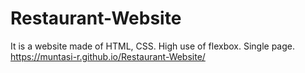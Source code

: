 # Restaurant-Website
It is a website made of HTML, CSS. High use of flexbox. Single page.
https://muntasi-r.github.io/Restaurant-Website/
